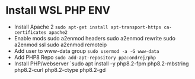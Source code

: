 # Install WSL PHP ENV
- Install Apache 2 `sudo apt-get install apt-transport-https ca-certificates apache2`
- Enable mods
  sudo a2enmod headers
  sudo a2enmod rewrite
  sudo a2enmod ssl
  sudo a2enmod remoteip
- Add user to www-data group `sudo usermod -a -G www-data`
- Add PHP8 Repo `sudo add-apt-repository ppa:ondrej/php`
- Install PHP/webserver `sudo apt install -y php8.2-fpm php8.2-mbstring php8.2-curl php8.2-ctype php8.2-gd

